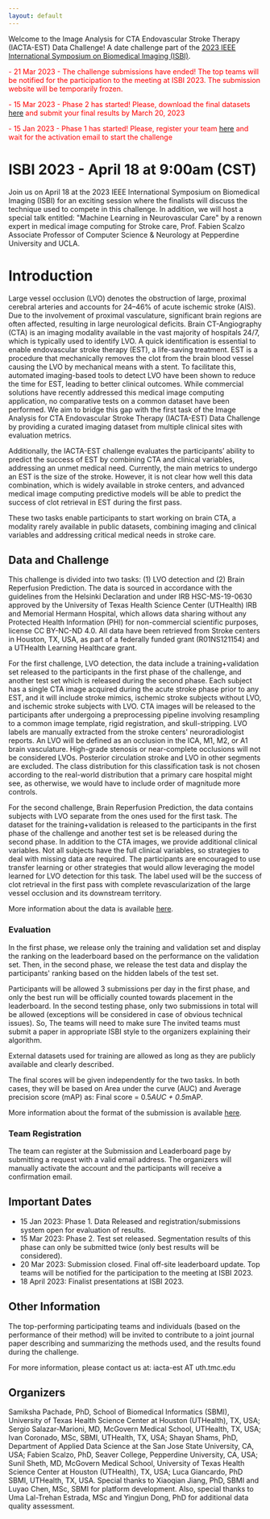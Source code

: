 ```yaml
---
layout: default
---
```


<script type="text/javascript" src="header.js"></script>


Welcome to the Image Analysis for CTA Endovascular Stroke Therapy (IACTA-EST) Data Challenge! A date challenge part of the [2023 IEEE International Symposium on Biomedical Imaging (ISBI)](http://2023.biomedicalimaging.org/en/CHALLENGES.html). 

 

<span style="color:red">- 21 Mar 2023 - The challenge submissions have ended! The top teams will be notified for the participation to the meeting at ISBI 2023. The submission website will be temporarily frozen.</span> <br />

<span style="color:red">- 15 Mar 2023 - Phase 2 has started! Please, download the final datasets [here](./leaderboard) and submit your final results by March 20, 2023</span> <br />

<span style="color:red"> - 15 Jan 2023 - Phase 1 has started! Please, register your team [here](./leaderboard) and wait for the activation email to start the challenge</span>

# ISBI 2023 - April 18 at 9:00am (CST)

Join us on April 18 at the 2023 IEEE International Symposium on Biomedical Imaging (ISBI) for an exciting session where the finalists will discuss the technique used to compete in this challenge. In addition, we will host a special talk entitled: "Machine Learning in Neurovascular Care" by a renown expert in medical image computing for Stroke care, Prof. Fabien Scalzo Associate Professor of Computer Science & Neurology at Pepperdine University and UCLA.

# Introduction

Large vessel occlusion (LVO) denotes the obstruction of large, proximal cerebral arteries and accounts for 24–46% of acute ischemic stroke (AIS). Due to the involvement of proximal vasculature, significant brain regions are often affected, resulting in large neurological deficits. Brain CT-Angiography (CTA) is an imaging modality available in the vast majority of hospitals 24/7, which is typically used to identify LVO. A quick identification is essential to enable endovascular stroke therapy (EST), a life-saving treatment. EST is a procedure that mechanically removes the clot from the brain blood vessel causing the LVO by mechanical means with a stent. To facilitate this, automated imaging-based tools to detect LVO have been shown to reduce the time for EST, leading to better clinical outcomes. While commercial solutions have recently addressed this medical image computing application, no comparative tests on a common dataset have been performed. We aim to bridge this gap with the first task of the Image Analysis for CTA Endovascular Stroke Therapy (IACTA-EST) Data Challenge by providing a curated imaging dataset from multiple clinical sites with evaluation metrics. 

Additionally, the IACTA-EST challenge evaluates the participants’ ability to predict the success of EST by combining CTA and clinical variables, addressing an unmet medical need. Currently, the main metrics to undergo an EST is the size of the stroke. However, it is not clear how well this data combination, which is widely available in stroke centers, and advanced medical image computing predictive models will be able to predict the success of clot retrieval in EST during the first pass. 

These two tasks enable participants to start working on brain CTA, a modality rarely available in public datasets, combining imaging and clinical variables and addressing critical medical needs in stroke care. 

## Data and Challenge

This challenge is divided into two tasks: (1) LVO detection and (2) Brain Reperfusion Prediction. The data is sourced in accordance with the guidelines from the Helsinki Declaration and under IRB HSC-MS-19-0630 approved by the University of Texas Health Science Center (UTHealth) IRB and Memorial Hermann Hospital, which allows data sharing without any Protected Health Information (PHI) for non-commercial scientific purposes, license CC BY-NC-ND 4.0. All data have been retrieved from Stroke centers in Houston, TX, USA, as part of a federally funded grant (R01NS121154) and a UTHealth Learning Healthcare grant. 

For the first challenge, LVO detection, the data include a training+validation set released to the participants in the first phase of the challenge, and another test set which is released during the second phase.  Each subject has a single CTA image acquired during the acute stroke phase prior to any EST, and it will include stroke mimics, ischemic stroke subjects without LVO, and ischemic stroke subjects with LVO. CTA images will be released to the participants after undergoing a preprocessing pipeline involving resampling to a common image template, rigid registration, and skull-stripping. LVO labels are manually extracted from the stroke centers' neuroradiologist reports. An LVO will be defined as an occlusion in the ICA, M1, M2, or A1 brain vasculature. High-grade stenosis or near-complete occlusions will not be considered LVOs. Posterior circulation stroke and LVO in other segments are excluded. The class distribution for this classification task is not chosen according to the real-world distribution that a primary care hospital might see, as otherwise, we would have to include order of magnitude more controls. 

For the second challenge, Brain Reperfusion Prediction, the data contains subjects with LVO separate from the ones used for the first task. The dataset for the training+validation is released to the participants in the first phase of the challenge and another test set is be released during the second phase.  In addition to the CTA images, we provide additional clinical variables. Not all subjects have the full clinical variables, so strategies to deal with missing data are required.  The participants are encouraged to use transfer learning or other strategies that would allow leveraging the model learned for LVO detection for this task. The label used will be the success of clot retrieval in the first pass with complete revascularization of the large vessel occlusion and its downstream territory.

More information about the data is available [here](data-info). 

### Evaluation

 In the first phase, we release only the training and validation set and display the ranking on the leaderboard based on the performance on the validation set. Then, in the second phase, we release the test data and display the participants' ranking based on the hidden labels of the test set. 

Participants will be allowed 3 submissions per day in the first phase, and only the best run will be officially counted towards placement in the leaderboard. In the second testing phase, only two submissions in total will be allowed (exceptions will be considered in case of obvious technical issues). So, The teams will need to make sure The invited teams must submit a paper in appropriate ISBI style to the organizers explaining their algorithm.

External datasets used for training are allowed as long as they are publicly available and clearly described.

The final scores will be given independently for the two tasks. In both cases, they will be based on Area under the curve (AUC) and Average precision score (mAP) as: Final score = 0.5*AUC + 0.5*mAP.

More information about the format of the submission is available [here](data-info). 

### Team Registration
The team can register at the Submission and Leaderboard page by submitting a request with a valid email address. The organizers will manually activate the account and the participants will receive a confirmation email. 

## Important Dates
- 15 Jan 2023: Phase 1. Data Released and registration/submissions system open for evaluation of results. 
- 15 Mar 2023: Phase 2. Test set released. Segmentation results of this phase can only be submitted twice (only best results will be considered).
- 20 Mar 2023: Submission closed. Final off-site leaderboard update. Top teams will be notified for the participation to the meeting at ISBI 2023. 
- 18 April 2023: Finalist presentations at ISBI 2023.

## Other Information

The top-performing participating teams and individuals (based on the performance of their method) will be invited to contribute to a joint journal paper describing and summarizing the methods used, and the results found during the challenge. 

For more information, please contact us at: iacta-est AT uth.tmc.edu 

## Organizers
Samiksha Pachade, PhD, School of Biomedical Informatics (SBMI), University of Texas Health Science Center at Houston (UTHealth), TX, USA; Sergio Salazar-Marioni, MD, McGovern Medical School, UTHealth, TX, USA; Ivan Coronado, MSc, SBMI, UTHealth, TX, USA; Shayan Shams, PhD, Department of Applied Data Science at the San Jose State University, CA, USA; Fabien Scalzo, PhD, Seaver College, Pepperdine University, CA, USA; Sunil Sheth, MD, McGovern Medical School, University of Texas Health Science Center at Houston (UTHealth), TX, USA; Luca Giancardo, PhD SBMI, UTHealth, TX, USA. Special thanks to Xiaoqian Jiang, PhD, SBMI and Luyao Chen, MSc, SBMI for platform development. Also, special thanks to Uma Lal-Trehan Estrada, MSc and Yingjun Dong, PhD for additional data quality assessment. 
